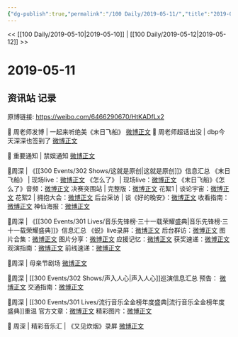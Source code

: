 ```yaml
---
{"dg-publish":true,"permalink":"/100 Daily/2019-05-11/","title":"2019-05-11","created":"2023-03-20T16:09:00.302+08:00","updated":"2023-03-20T16:10:43.307+08:00"}
---
```



<< [[100 Daily/2019-05-10\|2019-05-10]] | [[100 Daily/2019-05-12\|2019-05-12]] >>

# 2019-05-11

## 资讯站 记录

原博链接: https://weibo.com/6466290670/HtKADfLx2

🌸 周老师发博 | 一起来听绝美《末日飞船》
[微博正文](https://m.weibo.cn/6466290670/4370895696551033)
🌸 周老师超话出没 | dbp今天深深也签到了
[微博正文](https://m.weibo.cn/6466290670/4370845310202247)

🌸 重要通知 | 禁娱通知
[微博正文](https://m.weibo.cn/6466290670/4370903996908620)

🌸周深 | 《[[300 Events/302 Shows/这就是原创\|这就是原创]]》信息汇总
《末日飞船》 | 现场live：[微博正文](https://m.weibo.cn/6466290670/4370851212291586)
《怎么了》 | 现场live：[微博正文](https://m.weibo.cn/6466290670/4370850793383756)
《末日飞船》《怎么了》音频：[微博正文](https://m.weibo.cn/6466290670/4370872611507839)
决赛突围站 | 完整版：[微博正文](https://m.weibo.cn/6466290670/4370849597677111)
花絮1 | 谈论宇宙：[微博正文](https://m.weibo.cn/6466290670/4370695737414130)
花絮2 | 拥抱大会：[微博正文](https://m.weibo.cn/6466290670/4370846976507183)
后台采访 | 谈《好的晚安》：[微博正文](https://m.weibo.cn/6466290670/4370864855964779)
收看指南：[微博正文](https://m.weibo.cn/6466290670/4370709834551274)
神仙海报：[微博正文](https://m.weibo.cn/6466290670/4370719104542546)

🌸周深 | 《[[300 Events/301 Lives/音乐先锋榜·三十一载荣耀盛典\|音乐先锋榜·三十一载荣耀盛典]]》信息汇总
《蜕》live录屏：[微博正文](https://m.weibo.cn/6466290670/4370869842976718)
后台群访：[微博正文](https://m.weibo.cn/6466290670/4370911211440890)
图片合集：[微博正文](https://m.weibo.cn/5516625428/4370904215243623)
图片分享：[微博正文](https://m.weibo.cn/6466290670/4370910846534997)
应援记忆：[微博正文](https://m.weibo.cn/6466290670/4370907462357281)
获奖速递：[微博正文](https://m.weibo.cn/6466290670/4370874863596186)
观演指南：[微博正文](https://m.weibo.cn/6466290670/4370719104542546)
前线速递：[微博正文](https://m.weibo.cn/6466290670/4370801073085104)

🌸周深 | 母亲节剧场
[微博正文](https://m.weibo.cn/6466290670/4370913430555763)

🌸周深 | [[300 Events/302 Shows/声入人心\|声入人心]]巡演信息汇总
预告： [微博正文](https://m.weibo.cn/6466290670/4370804248261775)
交通指南：[微博正文](https://m.weibo.cn/6466290670/4370898956227492)

🌸周深 | [[300 Events/301 Lives/流行音乐全金榜年度盛典\|流行音乐全金榜年度盛典]]重温
官方文章：[微博正文](https://m.weibo.cn/6466290670/4370718572065714)
精彩图片：[微博正文](https://m.weibo.cn/6466290670/4370695737414130)

🌸 周深 | 精彩音乐汇 | 《又见炊烟》录屏
[微博正文](https://m.weibo.cn/6466290670/4370817632231906)
